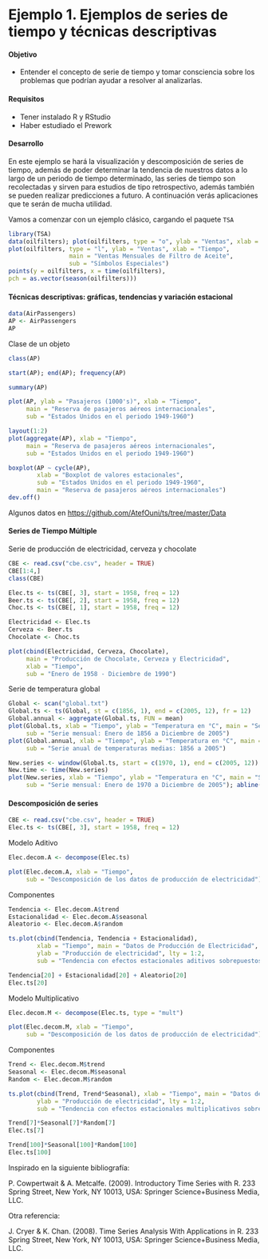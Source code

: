 # Ejemplo 1. Ejemplos de series de tiempo y técnicas descriptivas

#### Objetivo

- Entender el concepto de serie de tiempo y tomar consciencia sobre los problemas que podrían ayudar a resolver al analizarlas.

#### Requisitos 
- Tener instalado R y RStudio
- Haber estudiado el Prework

####  Desarrollo
En este ejemplo se hará la visualización y descomposición de series de tiempo, además de poder determinar la tendencia de nuestros datos a lo largo de un periodo de tiempo determinado, las series de tiempo son recolectadas y sirven para estudios de tipo retrospectivo, además también se pueden realizar predicciones a futuro. A continuación verás aplicaciones que te serán de mucha utilidad.
 
Vamos a comenzar con un ejemplo clásico, cargando el paquete `TSA`

```R
library(TSA)
data(oilfilters); plot(oilfilters, type = "o", ylab = "Ventas", xlab = "Tiempo", main = "Ventas Mesuales ")
plot(oilfilters, type = "l", ylab = "Ventas", xlab = "Tiempo",
                 main = "Ventas Mensuales de Filtro de Aceite",
                 sub = "Símbolos Especiales")
points(y = oilfilters, x = time(oilfilters),
pch = as.vector(season(oilfilters)))
```

#### Técnicas descriptivas: gráficas, tendencias y variación estacional

```R
data(AirPassengers)
AP <- AirPassengers
AP
```

Clase de un objeto

```R
class(AP)

start(AP); end(AP); frequency(AP)

summary(AP)

plot(AP, ylab = "Pasajeros (1000's)", xlab = "Tiempo", 
     main = "Reserva de pasajeros aéreos internacionales", 
     sub = "Estados Unidos en el periodo 1949-1960")
```

```R
layout(1:2)
plot(aggregate(AP), xlab = "Tiempo",
     main = "Reserva de pasajeros aéreos internacionales", 
     sub = "Estados Unidos en el periodo 1949-1960")

boxplot(AP ~ cycle(AP),
        xlab = "Boxplot de valores estacionales",
        sub = "Estados Unidos en el periodo 1949-1960",
        main = "Reserva de pasajeros aéreos internacionales")
dev.off()
```

Algunos datos en https://github.com/AtefOuni/ts/tree/master/Data

#### Series de Tiempo Múltiple

Serie de producción de electricidad, cerveza y chocolate

```R
CBE <- read.csv("cbe.csv", header = TRUE)
CBE[1:4,]
class(CBE)

Elec.ts <- ts(CBE[, 3], start = 1958, freq = 12)
Beer.ts <- ts(CBE[, 2], start = 1958, freq = 12)
Choc.ts <- ts(CBE[, 1], start = 1958, freq = 12)

Electricidad <- Elec.ts
Cerveza <- Beer.ts
Chocolate <- Choc.ts

plot(cbind(Electricidad, Cerveza, Chocolate), 
     main = "Producción de Chocolate, Cerveza y Electricidad", 
     xlab = "Tiempo",
     sub = "Enero de 1958 - Diciembre de 1990")
```

Serie de temperatura global

```R
Global <- scan("global.txt")
Global.ts <- ts(Global, st = c(1856, 1), end = c(2005, 12), fr = 12)
Global.annual <- aggregate(Global.ts, FUN = mean)
plot(Global.ts, xlab = "Tiempo", ylab = "Temperatura en °C", main = "Serie de Temperatura Global",
     sub = "Serie mensual: Enero de 1856 a Diciembre de 2005")
plot(Global.annual, xlab = "Tiempo", ylab = "Temperatura en °C", main = "Serie de Temperatura Global",
     sub = "Serie anual de temperaturas medias: 1856 a 2005")
```

```R
New.series <- window(Global.ts, start = c(1970, 1), end = c(2005, 12)) 
New.time <- time(New.series)
plot(New.series, xlab = "Tiempo", ylab = "Temperatura en °C", main = "Serie de Temperatura Global",
     sub = "Serie mensual: Enero de 1970 a Diciembre de 2005"); abline(reg = lm(New.series ~ New.time))
```

#### Descomposición de series

```R
CBE <- read.csv("cbe.csv", header = TRUE)
Elec.ts <- ts(CBE[, 3], start = 1958, freq = 12)
```

Modelo Aditivo

```R
Elec.decom.A <- decompose(Elec.ts)

plot(Elec.decom.A, xlab = "Tiempo", 
     sub = "Descomposición de los datos de producción de electricidad")
```

Componentes

```R
Tendencia <- Elec.decom.A$trend
Estacionalidad <- Elec.decom.A$seasonal
Aleatorio <- Elec.decom.A$random

ts.plot(cbind(Tendencia, Tendencia + Estacionalidad), 
        xlab = "Tiempo", main = "Datos de Producción de Electricidad", 
        ylab = "Producción de electricidad", lty = 1:2,
        sub = "Tendencia con efectos estacionales aditivos sobrepuestos")

Tendencia[20] + Estacionalidad[20] + Aleatorio[20]
Elec.ts[20]
```

Modelo Multiplicativo

```R
Elec.decom.M <- decompose(Elec.ts, type = "mult")

plot(Elec.decom.M, xlab = "Tiempo", 
     sub = "Descomposición de los datos de producción de electricidad")
```

Componentes

```R
Trend <- Elec.decom.M$trend
Seasonal <- Elec.decom.M$seasonal
Random <- Elec.decom.M$random

ts.plot(cbind(Trend, Trend*Seasonal), xlab = "Tiempo", main = "Datos de Producción de Electricidad", 
        ylab = "Producción de electricidad", lty = 1:2,
        sub = "Tendencia con efectos estacionales multiplicativos sobrepuestos")

Trend[7]*Seasonal[7]*Random[7]
Elec.ts[7]

Trend[100]*Seasonal[100]*Random[100]
Elec.ts[100]
```

Inspirado en la siguiente bibliografía:

P. Cowpertwait & A. Metcalfe. (2009). Introductory Time Series with R. 233 Spring Street, New York, NY 10013, USA: Springer Science+Business Media, LLC.

Otra referencia:

J. Cryer & K. Chan. (2008). Time Series Analysis With Applications in R. 233 Spring Street, New York, NY 10013, USA: Springer Science+Business Media, LLC.

